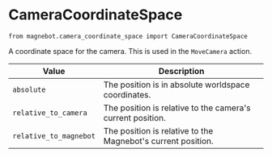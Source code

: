 # CameraCoordinateSpace

`from magnebot.camera_coordinate_space import CameraCoordinateSpace`

A coordinate space for the camera. This is used in the `MoveCamera` action.

| Value | Description |
| --- | --- |
| `absolute` | The position is in absolute worldspace coordinates. |
| `relative_to_camera` | The position is relative to the camera's current position. |
| `relative_to_magnebot` | The position is relative to the Magnebot's current position. |